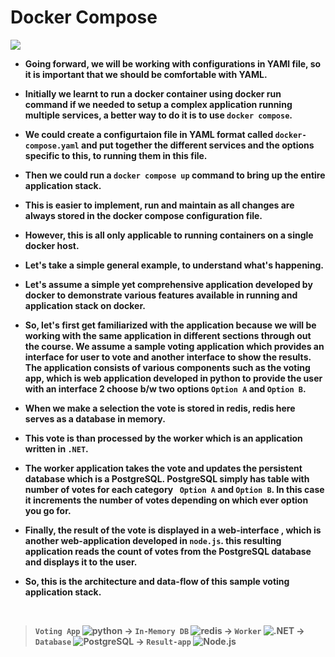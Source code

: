<p align="justify">
<strong>

# Docker Compose

![](https://github.com/amandewatnitrr/docker-tutorial/blob/master/imgs/Docker3.png)

- Going forward, we will be working with configurations in YAMl file, so it is important that  we should be comfortable with YAML.
- Initially we learnt to run a docker container using docker run command if we needed to setup a complex application running multiple services, a better way to do it is to use `docker compose`.
- We could create a configurtaion file in YAML format called `docker-compose.yaml` and put together the different services and the options specific to this, to running them in this file.
- Then we could run a `docker compose up` command to bring up the entire application stack.
- This is easier to implement, run and maintain as all changes are always stored in the docker compose configuration file.
- However, this is all only applicable to running containers on a single docker host.

- Let's take a simple general example, to understand what's happening.
- Let's assume a simple yet comprehensive application developed by docker to demonstrate various features available in running and application stack on docker.
- So, let's first get familiarized with the application because we will be working with the same application in different sections through out the course. We assume a sample voting application which provides an interface for user to vote  and another interface to show the results. The application consists of various components such as the voting app, which is web application developed in python to provide the user with an interface 2 choose b/w two options `Option A` and `Option B`.
- When we make a selection the vote is stored in redis, redis here serves as a database in memory.
- This vote is than processed by the worker which is an application written in `.NET`.
- The worker application takes the vote and updates the persistent database which is a PostgreSQL. PostgreSQL simply has table with number of votes for each category ` Option A` and `Option B`. In this case it increments the number of votes depending on which ever option you go for.
- Finally, the result of the vote is displayed in a web-interface , which is another web-application developed in `node.js`. this resulting application reads the count of votes from the PostgreSQL database and displays it to the user.
- So, this is the architecture and data-flow of this sample voting application stack.
<br>
  
> `Voting App` <img  alt="python" src="https://img.shields.io/badge/Python-3776AB?style=plastic&logo=python&logoColor=FFD733" /> -> 
`In-Memory DB` <img  alt="redis" src="https://img.shields.io/badge/Redis-DC382D?style=plastic&logo=redis&logoColor=white" /> ->
`Worker` <img  alt=".NET" src="https://img.shields.io/badge/.NET-512BD4?style=plastic&logo=NET&logoColor=white" /> ->
`Database` <img  alt="PostgreSQL" src="https://img.shields.io/badge/PostgreSQL-4169E1?style=plastic&logo=PostgreSQL&logoColor=white" /> ->
`Result-app` <img alt="Node.js"  src="https://img.shields.io/badge/node.js-339933?style=plastic&logo=node.js&logoColor=white" />


</strong>
</p>
